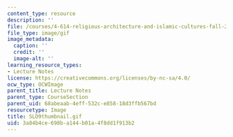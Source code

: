 ```yaml
---
content_type: resource
description: ''
file: /courses/4-614-religious-architecture-and-islamic-cultures-fall-2002/3a84b4ce698ba144b01a4f8dd1f913b2_SLD9thumbnail.gif
file_type: image/gif
image_metadata:
  caption: ''
  credit: ''
  image-alt: ''
learning_resource_types:
- Lecture Notes
license: https://creativecommons.org/licenses/by-nc-sa/4.0/
ocw_type: OCWImage
parent_title: Lecture Notes
parent_type: CourseSection
parent_uid: 68abeaab-4eff-532c-e858-18d3ffb567bd
resourcetype: Image
title: SLD9thumbnail.gif
uid: 3a84b4ce-698b-a144-b01a-4f8dd1f913b2
---
```

